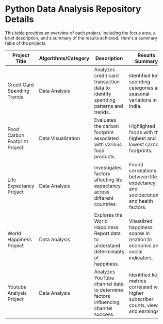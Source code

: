 # Python Data Analysis Repository Details

This table provides an overview of each project, including the focus area, a brief description, and a summary of the results achieved.
Here's a summary table of the projects:

| Project Title                 | Algorithms/Category | Description                                                                 | Results Summary                                                       |
|-------------------------------|---------------------|-----------------------------------------------------------------------------|-----------------------------------------------------------------------|
| Credit Card Spending Trends   | Data Analysis       | Analyzes credit card transaction data to identify spending patterns and trends. | Identified key spending categories and seasonal variations in India.           |
| Food Carbon Footprint Project       | Data Visualization      | Evaluates the carbon footprint associated with various food products.       | Highlighted foods with the highest and lowest carbon footprints.      |
| Life Expectancy Project       | Data Analysis       | Investigates factors affecting life expectancy across different countries.  | Found correlations between life expectancy and socioeconomic and health factors. |
| World Happiness Project       | Data Analysis       | Explores the World Happiness Report data to understand determinants of happiness. | Visualized happiness scores in relation to economic and social indicators. |
| Youtube Analysis Project               | Data Analysis       | Analyzes YouTube channel data to determine factors influencing channel success. | Identified key metrics correlated with higher subscriber counts, views and earnings. |

